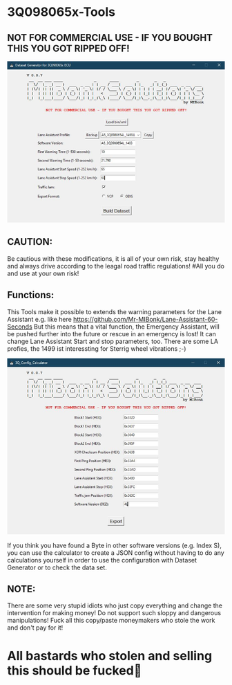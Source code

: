 # 3Q098065x-Tools
## NOT FOR COMMERCIAL USE - IF YOU BOUGHT THIS YOU GOT RIPPED OFF!

![Generator](https://github.com/Mr-MIBonk/3Q098065x-Tools/blob/main/3Q_Dataset_Generator.JPG)

## CAUTION:
Be cautious with these modifications, it is all of your own risk, stay healthy and always drive according to the leagal road traffic regulations!
#All you do and use at your own risk!

## Functions:
This Tools make it possible to extends the warning parameters for the Lane Assistant e.g. like here https://github.com/Mr-MIBonk/Lane-Assistant-60-Seconds
But this means that a vital function, the Emergency Assistant, will be pushed further into the future or rescue in an emergency is lost!
It can change Lane Assistant Start and stop parameters, too.
There are some LA profies, the 1499 ist interessting for Sterrig wheel vibrations ;-)

![Calculator](https://github.com/Mr-MIBonk/3Q098065x-Tools/blob/main/3Q_Config_Calculator.JPG)

If you think you have found a Byte in other software versions (e.g. Index S), 
you can use the calculator to create a JSON config without having to do any calculations yourself in order to use the configuration with Dataset Generator or to check the data set.

## NOTE:
There are some very stupid idiots who just copy everything and change the intervention for making money!
Do not support such sloppy and dangerous manipulations! Fuck all this copy/paste moneymakers who stole the work and don't pay for it!
# All bastards who stolen and selling this should be fucked🖕
